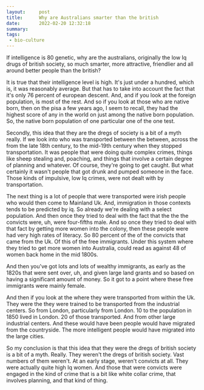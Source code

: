```yaml
---
layout:     post
title:      Why are Australians smarter than the british
date:       2022-02-20 12:32:18
summary:    
tags:
 - bio-culture
---
```


If intelligence is 80 genetic, why are the australians, originally the low Iq drugs of british society, so much smarter, more attractive, friendlier and all around better people than the british?

It is true that their intelligence level is high. It's just under a hundred, which is, it was reasonably average. But that has to take into account the fact that it's only 76 percent of european descent. And, and if you look at the foreign population, is most of the rest. And so if you look at those who are native born, then on the pisa a few years ago, I seem to recall, they had the highest score of any in the world on just among the native born population. So, the native born population of one particular one of the one test.

Secondly, this idea that they are the dregs of society is a bit of a myth really. If we look into who was transported between the between, across the from the late 18th century, to the mid-19th century when they stopped transportation. It was people that were doing quite complex crimes, things like sheep stealing and, poaching, and things that involve a certain degree of planning and whatever. Of course, they're going to get caught. But what certainly it wasn't people that got drunk and pumped someone in the face. Those kinds of impulsive, low Iq crimes, were not dealt with by transportation.

The next thing is a lot of people that were transported were irish people who would then come to Mainland Uk. And, immigration in those contexts tends to be predicted by iq. So already we're dealing with a select population. And then once they tried to deal with the fact that the the the convicts were, uh, were four-fifths male. And so once they tried to deal with that fact by getting more women into the colony, then these people were had very high rates of literacy. So 80 percent of the of the convicts that came from the Uk. Of this of the free immigrants. Under this system where they tried to get more women into Australia, could read as against 48 of women back home in the mid 1800s. 

And then you've got lots and lots of wealthy immigrants, as early as the 1820s that were sent over, uh, and given large land grants and so based on having a significant amount of money. So it got to a point where these free immigrants were mainly female.

And then if you look at the where they were transported from within the Uk. They were the they were trained to be transported from the industrial centers. So from London, particularly from London. 10 to the population in 1850 lived in London. 20 of those transported. And from other large industrial centers. And these would have been people would have migrated from the countryside. The more intelligent people would have migrated into the large cities.

So my conclusion is that this idea that they were the dregs of british society is a bit of a myth. Really. They weren't the dregs of british society. Vast numbers of them weren't. At an early stage, weren't convicts at all. They were actually quite high Iq women. And those that were convicts were engaged in the kind of crime that is a bit like white collar crime, that involves planning, and that kind of thing.